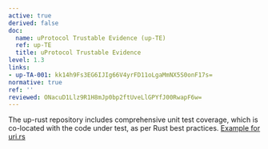 ```yaml
---
active: true
derived: false
doc:
  name: uProtocol Trustable Evidence (up-TE)
  ref: up-TE
  title: uProtocol Trustable Evidence
level: 1.3
links:
- up-TA-001: kk14h9Fs3EG6IJIg66V4yrFD11oLgaMmNX5S0onF17s=
normative: true
ref: ''
reviewed: ONacuD1Llz9R1H8mJp0bp2ftUveLlGPYfJ00RwapF6w=
---
```


The up-rust repository includes comprehensive unit test coverage, which is co-located with the code under test, as per Rust best practices. [Example for uri.rs](https://github.com/eclipse-uprotocol/up-rust/blob/7eb2e3ca5016b9fb5b78b6d9c3ea2e45252ce8d6/src/uri.rs#L874)
